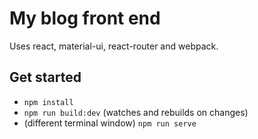 # My blog front end
Uses react, material-ui, react-router and webpack.

## Get started
- `npm install`
- `npm run build:dev` (watches and rebuilds on changes)
- (different terminal window) `npm run serve`